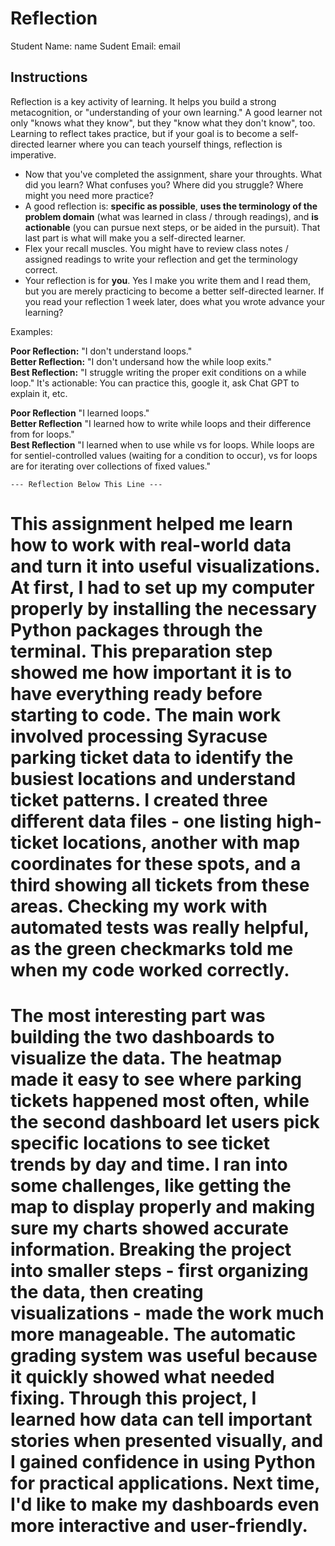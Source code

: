 # Reflection

Student Name:  name
Sudent Email:  email

## Instructions

Reflection is a key activity of learning. It helps you build a strong metacognition, or "understanding of your own learning." A good learner not only "knows what they know", but they "know what they don't know", too. Learning to reflect takes practice, but if your goal is to become a self-directed learner where you can teach yourself things, reflection is imperative.

- Now that you've completed the assignment, share your throughts. What did you learn? What confuses you? Where did you struggle? Where might you need more practice?
- A good reflection is: **specific as possible**,  **uses the terminology of the problem domain** (what was learned in class / through readings), and **is actionable** (you can pursue next steps, or be aided in the pursuit). That last part is what will make you a self-directed learner.
- Flex your recall muscles. You might have to review class notes / assigned readings to write your reflection and get the terminology correct.
- Your reflection is for **you**. Yes I make you write them and I read them, but you are merely practicing to become a better self-directed learner. If you read your reflection 1 week later, does what you wrote advance your learning?

Examples:

**Poor Reflection:**  "I don't understand loops."   
**Better Reflection:** "I don't undersand how the while loop exits."   
**Best Reflection:** "I struggle writing the proper exit conditions on a while loop." It's actionable: You can practice this, google it, ask Chat GPT to explain it, etc. 

**Poor Reflection** "I learned loops."   
**Better Reflection** "I learned how to write while loops and their difference from for loops."   
**Best Reflection** "I learned when to use while vs for loops. While loops are for sentiel-controlled values (waiting for a condition to occur), vs for loops are for iterating over collections of fixed values."

`--- Reflection Below This Line ---`

# This assignment helped me learn how to work with real-world data and turn it into useful visualizations. At first, I had to set up my computer properly by installing the necessary Python packages through the terminal. This preparation step showed me how important it is to have everything ready before starting to code. The main work involved processing Syracuse parking ticket data to identify the busiest locations and understand ticket patterns. I created three different data files - one listing high-ticket locations, another with map coordinates for these spots, and a third showing all tickets from these areas. Checking my work with automated tests was really helpful, as the green checkmarks told me when my code worked correctly.

# The most interesting part was building the two dashboards to visualize the data. The heatmap made it easy to see where parking tickets happened most often, while the second dashboard let users pick specific locations to see ticket trends by day and time. I ran into some challenges, like getting the map to display properly and making sure my charts showed accurate information. Breaking the project into smaller steps - first organizing the data, then creating visualizations - made the work much more manageable. The automatic grading system was useful because it quickly showed what needed fixing. Through this project, I learned how data can tell important stories when presented visually, and I gained confidence in using Python for practical applications. Next time, I'd like to make my dashboards even more interactive and user-friendly.